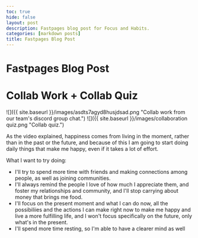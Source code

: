 ```yaml
---
toc: true
hide: false
layout: post
description: Fastpages blog post for Focus and Habits.
categories: [markdown posts]
title: Fastpages Blog Post
---
```

# Fastpages Blog Post

# Collab Work + Collab Quiz
![]({{ site.baseurl }}/images/asdts7agyd8husjdsad.png "Collab work from our team's discord group chat.")
![]({{ site.baseurl }}/images/collaboration quiz.png "Collab quiz.")

As the video explained, happiness comes from living in the moment, rather than in the past or the future, and because of this I am going to start doing daily things that make me happy, even if it takes a lot of effort. 

What I want to try doing:
- I'll try to spend more time with friends and making connections among people, as well as joining communities. 
- I'll always remind the people I love of how much I appreciate them, and foster my relationships and community, and I'll stop carrying about money that brings me food. 
- I'll focus on the present moment and what I can do now, all the possibiliies and the actions I can make right now to make me happy and live a more fulfilling life, and I won't focus specifically on the future, only what's in the present.
- I'll spend more time resting, so I'm able to have a clearer mind as well
